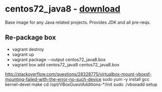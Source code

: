 # centos72_java8 - [download](https://atlas.hashicorp.com/garethahealy/boxes/centos72_java8)
Base image for any Java related projects. Provides JDK and all pre-reqs.

## Re-package box
- vagrant destroy
- vagrant up
- vagrant package --output centos72_java8.box
- vagrant box add centos72_java8 centos72_java8.box



http://stackoverflow.com/questions/28328775/virtualbox-mount-vboxsf-mounting-failed-with-the-error-no-such-device
sudo yum -y install gcc kernel-devel make
cd /opt/VBoxGuestAdditions-*/init
sudo ./vboxadd setup
